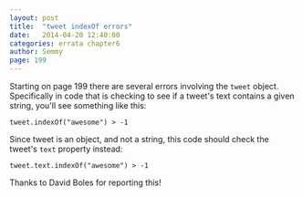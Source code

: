 ```yaml
---
layout: post
title:  "tweet indexOf errors"
date:   2014-04-20 12:40:00
categories: errata chapter6
author: Semmy
page: 199
---
```


Starting on page 199 there are several errors involving the `tweet` object. Specifically
in code that is checking to see if a tweet's text contains a given string, you'll see
something like this:

    tweet.indexOf("awesome") > -1

Since tweet is an object, and not a string, this code should check the tweet's `text`
property instead:

    tweet.text.indexOf("awesome") > -1

Thanks to David Boles for reporting this!
